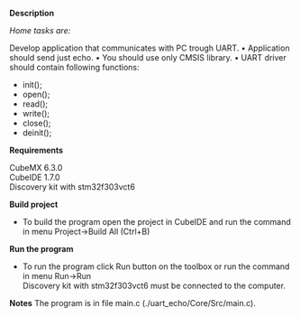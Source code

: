 **Description**

*Home tasks are:*

Develop application that communicates with PC trough UART.
• Application should send just echo.
• You should use only CMSIS library.
• UART driver should contain following functions:
- init();
- open();
- read();
- write();
- close();
- deinit();

**Requirements**

CubeMX 6.3.0<br>
CubeIDE 1.7.0<br>
Discovery kit with stm32f303vct6<br>

**Build project**
- To build the program open the project in CubeIDE and run the command in menu Project->Build All (Ctrl+B)<br>

**Run the program**
- To run the program click Run button on the toolbox or run the command in menu Run->Run<br>
Discovery kit with stm32f303vct6 must be connected to the computer.

**Notes**
The program is in file main.c (./uart_echo/Core/Src/main.c).

